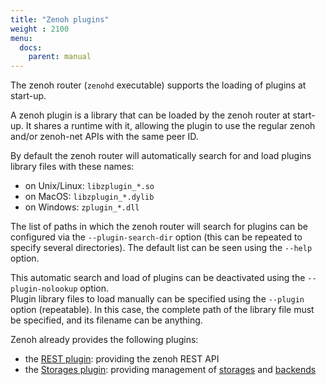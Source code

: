 ```yaml
---
title: "Zenoh plugins"
weight : 2100
menu:
  docs:
    parent: manual
---
```


The zenoh router (`zenohd` executable) supports the loading of plugins at start-up.

A zenoh plugin is a library that can be loaded by the zenoh router at start-up. It shares a runtime with it, allowing the plugin to use the regular zenoh and/or zenoh-net APIs with the same peer ID.

By default the zenoh router will automatically search for and load plugins library files with these names:
 - on Unix/Linux: `libzplugin_*.so`
 - on MacOS: `libzplugin_*.dylib`
 - on Windows: `zplugin_*.dll`

The list of paths in which the zenoh router will search for plugins can be configured via the `--plugin-search-dir` option (this can be repeated to specify several directories). The default list can be seen using the `--help` option.

This automatic search and load of plugins can be deactivated using the `--plugin-nolookup` option.  
Plugin library files to load manually can be specified using the `--plugin` option (repeatable). In this case, the complete path of the library file must be specified, and its filename can be anything.

Zenoh already provides the following plugins:
 - the [REST plugin](../plugin-http): providing the zenoh REST API
 - the [Storages plugin](../plugin-storages): providing management of [storages](../abstractions#storage) and [backends](../abstractions#backend)
